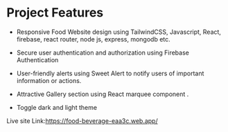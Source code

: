 # Project Features

- Responsive Food Website design using TailwindCSS, Javascript, React, firebase, react router, node js, express, mongodb etc.

- Secure user authentication and authorization using Firebase Authentication

- User-friendly alerts using Sweet Alert to notify users of important information or actions.

- Attractive Gallery section using React marquee component .

- Toggle dark and light theme

Live site Link:https://food-beverage-eaa3c.web.app/